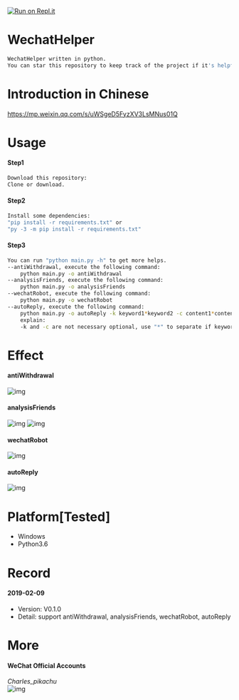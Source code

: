 [![Run on Repl.it](https://repl.it/badge/github/CharlesPikachu/WechatHelper)](https://repl.it/github/CharlesPikachu/WechatHelper)
# WechatHelper
```sh
WechatHelper written in python.  
You can star this repository to keep track of the project if it's helpful for you, thank you for your support.
```

# Introduction in Chinese
https://mp.weixin.qq.com/s/uWSgeD5FyzXV3LsMNus01Q

# Usage
#### Step1
```sh
Download this repository:
Clone or download.
```
#### Step2
```sh
Install some dependencies:  
"pip install -r requirements.txt" or  
"py -3 -m pip install -r requirements.txt"  
```
#### Step3
```sh
You can run "python main.py -h" to get more helps.
--antiWithdrawal, execute the following command:
	python main.py -o antiWithdrawal
--analysisFriends, execute the following command:
	python main.py -o analysisFriends
--wechatRobot, execute the following command:
	python main.py -o wechatRobot
--autoReply, execute the following command:
	python main.py -o autoReply -k keyword1*keyword2 -c content1*content2
	explain:
	-k and -c are not necessary optional, use "*" to separate if keywords/contents is more than one.
```

# Effect
#### antiWithdrawal
![img](./effect/1.png)
#### analysisFriends
![img](./effect/2.png)
![img](./effect/3.png)
#### wechatRobot
![img](./effect/4.png)
#### autoReply
![img](./effect/5.png)

# Platform[Tested]
- Windows  
- Python3.6  

# Record
#### 2019-02-09
- Version: V0.1.0  
- Detail: support antiWithdrawal, analysisFriends, wechatRobot, autoReply

# More
#### WeChat Official Accounts
*Charles_pikachu*  
![img](pikachu.jpg)